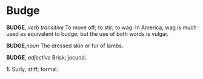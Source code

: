 # Budge

**BUDGE**, _verb transitive_ To move off; to stir; to wag. In America, wag is much used as equivalent to budge; but the use of both words is vulgar.

**BUDGE**,_noun_ The dressed skin or fur of lambs.

**BUDGE**, _adjective_ Brisk; jocund.

**1.** Surly; stiff; formal.
